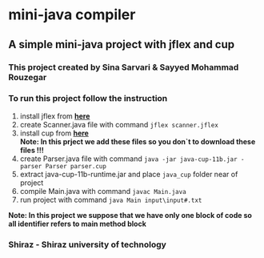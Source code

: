 # mini-java compiler

## A simple mini-java project with jflex and cup

### This project created by Sina Sarvari & Sayyed Mohammad Rouzegar

### To run this project follow the instruction
1. install jflex from **[here](https://www.jflex.de/)**
2. create Scanner.java file with command `jflex scanner.jflex`
3. install cup from **[here](http://www2.cs.tum.edu/projects/cup/)**  
__Note: In this prject we add these files so you don`t to download these files !!!__
4. create Parser.java file with command `java -jar java-cup-11b.jar -parser Parser parser.cup`
5. extract java-cup-11b-runtime.jar and place `java_cup` folder near of project
6. compile Main.java with command `javac Main.java`
7. run project with command `java Main input\input#.txt`

__Note: In this project we suppose that we have only one block of code so all identifier refers to main method block__


### Shiraz - Shiraz university of technology